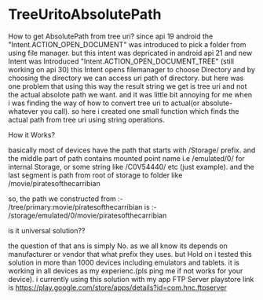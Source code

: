 # TreeUritoAbsolutePath
How to get AbsolutePath from tree uri?
since api 19 android the "Intent.ACTION_OPEN_DOCUMENT" was introduced to pick a folder from using file manager. 
but this intent was depricated in android api 21 and new Intent was Introduced "Intent.ACTION_OPEN_DOCUMENT_TREE" (still working on api 30)
this Intent opens filemanager to choose Directory and by choosing the directory we can access uri path of directory.
but here was one problem that using this way the result string we get is tree uri and not the actual absolote path we want.
and it was little bit annoying for me when i was finding the way of how to convert tree uri to actual(or absolute- whatever you call).
so here i created one small function which finds the actual path from tree uri using string operations.

How it Works?

basically most of devices have the path that starts with /Storage/ prefix.
and the middle part of path contains mounted point name i.e /emulated/0/ for internal Storage, or some string like /C0V54440/ etc (just example).
and the last segment is path from root of storage to folder like /movie/piratesofthecarribian

so, the path we constructed from :-      /tree/primary:movie/piratesofthecarribian
is :-                                    /storage/emulated/0/movie/piratesofthecarribian

is it universal solution??

the question of that ans is simply No. as we all know its depends on manufacturer or vendor that what prefix they uses.
but Hold on i tested this solution in more than 1000 devices including emulators and tablets.
it is working in all devices as my experienc.(pls ping me if not works for your device).
i currently using this solution with my app FTP Server playstore link is
https://play.google.com/store/apps/details?id=com.hnc.ftpserver

